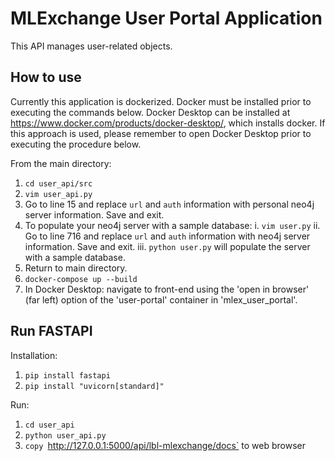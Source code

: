# MLExchange User Portal Application

This API manages user-related objects.

## How to use

Currently this application is dockerized. Docker must be installed prior to executing the commands below. Docker Desktop can be installed at https://www.docker.com/products/docker-desktop/, which installs docker. If this approach is used, please remember to open Docker Desktop prior to executing the procedure below.

From the main directory:
1. `cd user_api/src`
2. `vim user_api.py`
3. Go to line 15 and replace `url` and `auth` information with personal neo4j server information. Save and exit.
4. To populate your neo4j server with a sample database:
    i. `vim user.py`
    ii. Go to line 716 and replace `url` and `auth` information with neo4j server information. Save and exit.
    iii. `python user.py` will populate the server with a sample database.
5. Return to main directory.
6. `docker-compose up --build`
7. In Docker Desktop: navigate to front-end using the 'open in browser' (far left) option of the 'user-portal' container in 'mlex_user_portal'.

## Run FASTAPI

Installation:
1. `pip install fastapi`
2. `pip install "uvicorn[standard]"`

Run:
1. `cd user_api`
2. `python user_api.py`
3. `copy `http://127.0.0.1:5000/api/lbl-mlexchange/docs` to web browser
